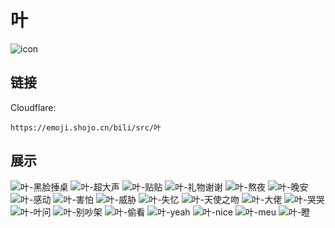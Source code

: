 # 叶
![icon](https://emoji.shojo.cn/bili/src/叶/icon.png)
## 链接
Cloudflare:
```
https://emoji.shojo.cn/bili/src/叶
```
## 展示
![叶-黑脸捶桌](https://emoji.shojo.cn/bili/src/叶/叶-黑脸捶桌.png)
![叶-超大声](https://emoji.shojo.cn/bili/src/叶/叶-超大声.png)
![叶-贴贴](https://emoji.shojo.cn/bili/src/叶/叶-贴贴.png)
![叶-礼物谢谢](https://emoji.shojo.cn/bili/src/叶/叶-礼物谢谢.png)
![叶-熬夜](https://emoji.shojo.cn/bili/src/叶/叶-熬夜.png)
![叶-晚安](https://emoji.shojo.cn/bili/src/叶/叶-晚安.png)
![叶-感动](https://emoji.shojo.cn/bili/src/叶/叶-感动.png)
![叶-害怕](https://emoji.shojo.cn/bili/src/叶/叶-害怕.png)
![叶-威胁](https://emoji.shojo.cn/bili/src/叶/叶-威胁.png)
![叶-失忆](https://emoji.shojo.cn/bili/src/叶/叶-失忆.png)
![叶-天使之吻](https://emoji.shojo.cn/bili/src/叶/叶-天使之吻.png)
![叶-大佬](https://emoji.shojo.cn/bili/src/叶/叶-大佬.png)
![叶-哭哭](https://emoji.shojo.cn/bili/src/叶/叶-哭哭.png)
![叶-叶问](https://emoji.shojo.cn/bili/src/叶/叶-叶问.png)
![叶-别吵架](https://emoji.shojo.cn/bili/src/叶/叶-别吵架.png)
![叶-偷看](https://emoji.shojo.cn/bili/src/叶/叶-偷看.png)
![叶-yeah](https://emoji.shojo.cn/bili/src/叶/叶-yeah.png)
![叶-nice](https://emoji.shojo.cn/bili/src/叶/叶-nice.png)
![叶-meu](https://emoji.shojo.cn/bili/src/叶/叶-meu.png)
![叶-瞪](https://emoji.shojo.cn/bili/src/叶/叶-瞪.png)

